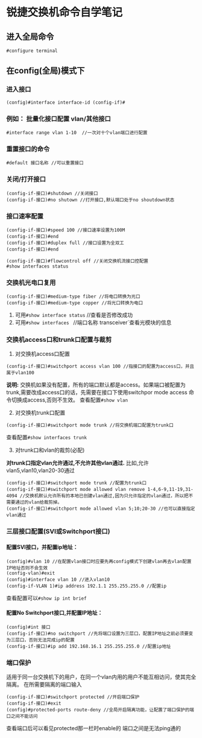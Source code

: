 # 锐捷交换机命令自学笔记
## 进入全局命令
`
#configure terminal
`
## 在config(全局)模式下
### 进入接口 
`
(config)#interface interface-id
(config-if)#
`
### 例如： 批量化接口配置 vlan/其他接口
`
#interface range vlan 1-10  //一次对十个vlan端口进行配置
`
### 重置接口的命令
```
#default 接口名称 //可以重置接口
```
### 关闭/打开接口
```
(config-if-接口)#shutdown //关闭接口
(config-if-接口)#no shutown //打开接口,默认端口处于no shoutdown状态
```
### 接口速率配置
```
(config-if-接口)#speed 100 //接口速率设置为100M
(config-if-接口)#end
(config-if-接口)#duplex full //接口设置为全双工
(config-if-接口)#end

(config-if-接口)#flowcontrol off //关闭交换机流接口控配置
#show interfaces status
```
### 交换机光电口复用
```
(config-if-接口)#medium-type fiber //将电口转换为光口
(config-if-接口)#medium-type copper //将光口转换为电口
```
1. 可用`#show interface status` //查看是否修改成功
2. 可用`#show interfaces ` //端口名称 transceiver`查看光模块的信息

### 交换机access口和trunk口配置与裁剪
1. 对交换机access口配置
```
(config-if-接口)#switchport access vlan 100 //指接口的配置为access口，并且属于vlan100
```
**说明:**
交换机如果没有配置，所有的端口默认都是access。如果端口被配置为trunk,需要改成access口的话，先需要在接口下使用switchpor mode access 命令切换成access,否则不生效。
查看配置`#show vlan`

2. 对交换机trunk口配置
```
(config-if-接口)#switchport mode trunk //将交换机端口配置为trunk口
```
查看配置`#show interfaces trunk`

3. 对trunk口和vlan的裁剪(必配)

**对trunk口指定vlan允许通过,不允许其他vlan通过.**
比如,允许vlan5,vlan10,vlan20-30通过
```
(config-if-接口)#switchport mode trunk //配置为trunk口
(config-if-接口)#switchport mode allowed vlan remove 1-4,6-9,11-19,31-4094 //交换机默认允许所有的本地已创建vlan通过,因为只允许指定的vlan通过，所以把不需要通过的vlan给裁剪掉。
(config-if-接口)#switchport mode allowed vlan 5;10;20-30 //也可以直接指定vlan通过
```
### 三层接口配置(SVI或Switchport接口)
#### 配置SVI接口，并配置ip地址：
```
(config)#vlan 10 //在配置vlan接口时应要先再config模式下创建vlan再去vlan配置IP地址否则不会生效
(config-vlan)#exit 
(config)#interface vlan 10 //进入vlan10
(config-if-VLAN 1)#ip address 192.1.1 255.255.255.0 //配置ip
```
查看配置可以`#show ip int brief` 

#### 配置No Switchport接口,并配置IP地址：
```
(config)#int 接口
(config-if-接口)#no switchport //先将端口设置为三层口，配置IP地址之前必须要变为三层口，否则无法完成ip的配置
(config-if-接口)#ip add 192.168.16.1 255.255.255.0 //配置ip地址
```
### 端口保护
适用于同一台交换机下的用户，在同一个vlan内用的用户不能互相访问，使其完全隔离。
在所需要隔离的端口输入
```
(config-if-接口)#switchport protected //开启端口保护
(config-if-接口)#exit
(config)#protected-ports route-deny //全局开启隔离功能，让配置了端口保护的端口之间不能访问
```
查看端口后可以看见protected那一栏时enable的
端口之间是无法ping通的


